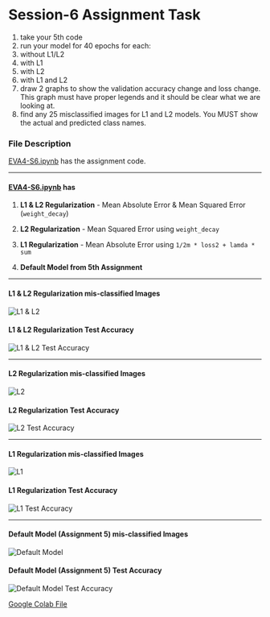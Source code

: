# Session-6 Assignment Task
1. take your 5th code
2. run your model for 40 epochs for each:
 1. without L1/L2
 2. with L1
 3. with L2
 4. with L1 and L2
3. draw 2 graphs to show the validation accuracy change and loss change. This graph must have proper legends and it should be clear what we are looking at. 
4. find any 25 misclassified images for L1 and L2 models. You MUST show the actual and predicted class names.


### File Description


[EVA4-S6.ipynb](https://github.com/velasoka-repo/EVA4/blob/master/Session-6/EVA4_S6.ipynb "EVA4-S6.ipynb") has the assignment code.


- - -


#### [EVA4-S6.ipynb](https://github.com/velasoka-repo/EVA4/blob/master/Session-6/EVA4_S6.ipynb "EVA4-S6.ipynb") has 

1. **L1 & L2 Regularization** - Mean Absolute Error & Mean Squared Error (`weight_decay`)

2. **L2 Regularization** - Mean Squared Error using `weight_decay`

3. **L1 Regularization** - Mean Absolute Error using `1/2m * loss2 + lamda * sum`

4. **Default Model from 5th Assignment**


- - -

#### L1 & L2 Regularization mis-classified Images

![L1 & L2](https://github.com/velasoka-repo/EVA4/blob/master/Session-6/images/l1-l2-model-image.png "l1-l2-model-image.png")

#### L1 & L2 Regularization Test Accuracy

![L1 & L2 Test Accuracy](https://github.com/velasoka-repo/EVA4/blob/master/Session-6/images/l1-l2-model-accuracy.png "l1-l2-model-accuracy.png")

- - -

#### L2 Regularization mis-classified Images

![L2](https://github.com/velasoka-repo/EVA4/blob/master/Session-6/images/l2-model-image.png "l2-model-image.png")

#### L2 Regularization Test Accuracy

![L2 Test Accuracy](https://github.com/velasoka-repo/EVA4/blob/master/Session-6/images/l2-model-accuracy.png "l2-model-accuracy.png")

- - -

#### L1 Regularization mis-classified Images

![L1](https://github.com/velasoka-repo/EVA4/blob/master/Session-6/images/l1-model-image.png "l1-model-image.png")

#### L1 Regularization Test Accuracy

![L1 Test Accuracy](https://github.com/velasoka-repo/EVA4/blob/master/Session-6/images/l1-model-accuracy.png "l1-model-accuracy.png")

- - -

#### Default Model (Assignment 5) mis-classified Images

![Default Model](https://github.com/velasoka-repo/EVA4/blob/master/Session-6/images/default-model-image.png "default-model-image.png")

#### Default Model (Assignment 5) Test Accuracy

![Default Model Test Accuracy](https://github.com/velasoka-repo/EVA4/blob/master/Session-6/images/default-model-accuracy.png "default-model-accuracy.png")



[Google Colab File](https://colab.research.google.com/github/velasoka-repo/EVA4/blob/master/Session-6/EVA4_S6.ipynb)


